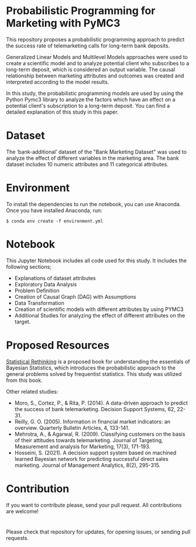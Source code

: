 # Probabilistic Programming for Marketing with PyMC3
This repository proposes a probabilistic programming approach to predict the success rate of telemarketing calls for long-term bank deposits. 

Generalized Linear Models and Multilevel Models approaches were used to create a scientific model and to analyze potential client who subscribes to a long-term deposit, which is considered an output variable. The causal relationship between marketing attributes and outcomes was created and interpreted according to the model results.

In this study, the probabilistic programming models are used by using the Python Pymc3 library to analyze the factors which have an effect on a potential client's subscription to a long-term deposit. You can find a detailed explanation of this study in this paper.

# Dataset
The ‘bank-additional’ dataset of the "Bank Marketing Dataset" was used to analyze the effect of different variables in the marketing area. The bank dataset includes 10 numeric attributes and 11 categorical attributes. 

# Environment
To install the dependencies to run the notebook, you can use Anaconda. Once you have installed Anaconda, run:

`$ conda env create -f environment.yml`

# Notebook 
This Jupyter Notebook includes all code used for this study. It includes the following sections;
* Explanations of dataset attributes
* Exploratory Data Analysis
* Problem Definition
* Creation of Causal Graph (DAG) with Assumptions
* Data Transformation
* Creation of scientific models with different attributes by using PYMC3
* Additional Studies for analyzing the effect of different attributes on the target.


# Proposed Resources

[Statistical Rethinking][id/name]  is a proposed book for understanding the essentials of Bayesian Statistics, which introduces the probabilistic approach to the general problems solved by frequentist statistics. This study was utilized from this book.

[id/name]: http://xcelab.net/rm/statistical-rethinking/

Other related studies:
* Moro, S., Cortez, P., & Rita, P. (2014). A data-driven approach to predict the success of bank telemarketing. Decision Support Systems, 62, 22-31.
* Reilly, G. O. (2005). Information in financial market indicators: an overview. Quarterly Bulletin Articles, 4, 133-141.
* Mehrotra, A., & Agarwal, R. (2009). Classifying customers on the basis of their attitudes towards telemarketing. Journal of Targeting, Measurement and analysis for Marketing, 17(3), 171-193.
* Hosseini, S. (2021). A decision support system based on machined learned Bayesian network for predicting successful direct sales marketing. Journal of Management Analytics, 8(2), 295-315.

# Contribution
If you want to contribute please, send your pull request. All contributions are welcome!

#

Please check that repository for updates, for opening issues, or sending pull requests.
